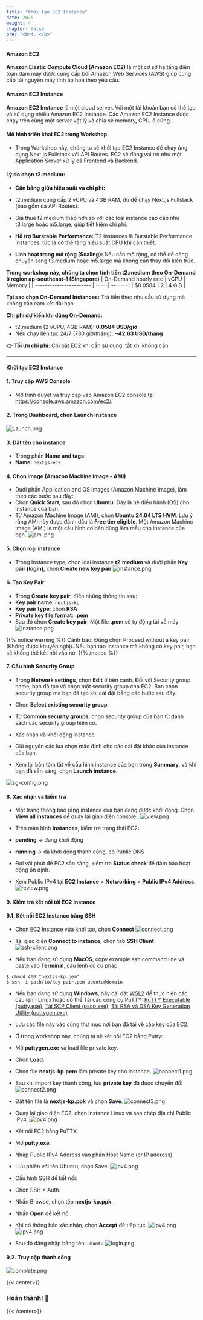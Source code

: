 ```yaml
---
title: "Khởi tạo EC2 Instance"
date: 2025
weight: 4
chapter: false
pre: "<b>4. </b>"
---
```


#### Amazon EC2

**Amazon Elastic Compute Cloud (Amazon EC2)** là một cơ sở hạ tầng điện toán đám mây được cung cấp bởi Amazon Web
Services (AWS) giúp cung cấp tài nguyên máy tính ảo hoá theo yêu cầu.

#### Amazon EC2 Instance

**Amazon EC2 Instance** là một cloud server. Với một tài khoản bạn có thể tạo và sử dụng nhiều Amazon EC2 Instance. Các
Amazon EC2 Instance được chạy trên cùng một server vật lý và chia sẻ memory, CPU, ổ cứng...

#### Mô hình triển khai EC2 trong Workshop

- Trong Workshop này, chúng ta sẽ khởi tạo EC2 Instance để chạy ứng dụng Next.js Fullstack với API Routes. EC2 sẽ đóng
vai trò như một Application Server xử lý cả Frontend và Backend.

#### Lý do chọn **t2.medium**:

- **Cân bằng giữa hiệu suất và chi phí:**

- t2.medium cung cấp 2 vCPU và 4GB RAM, đủ để chạy Next.js Fullstack (bao gồm cả API Routes).
- Giá thuê t2.medium thấp hơn so với các loại instance cao cấp như t3.large hoặc m5.large, giúp tiết kiệm chi phí.

- **Hỗ trợ Burstable Performance:** T2 instances là Burstable Performance Instances, tức là có thể tăng hiệu suất CPU
khi cần thiết.

- **Linh hoạt trong mở rộng (Scaling):** Nếu cần mở rộng, có thể dễ dàng chuyển sang t3.medium hoặc m5.large mà không
cần thay đổi kiến trúc.

**Trong workshop này, chúng ta chọn tính tiền t2.medium theo On-Demand ở region ap-southeast-1 (Singapore)**
| On-Demand hourly rate | vCPU | Memory |
| ----------------------- | -----| -------|
| $0.0584 | 2 | 4 GiB |

**Tại sao chọn On-Demand Instances:** Trả tiền theo nhu cầu sử dụng mà không cần cam kết dài hạn

**Chi phí dự kiến khi dùng On-Demand:**

- t2.medium (2 vCPU, 4GB RAM): **0.0584 USD/giờ**
- Nếu chạy liên tục 24/7 (730 giờ/tháng): **~42.63 USD/tháng**

**👉 Tối ưu chi phí:** Chỉ bật EC2 khi cần sử dụng, tắt khi không cần.

---

#### Khởi tạo EC2 Instance

#### 1. Truy cập AWS Console

- Mở trình duyệt và truy cập vào Amazon EC2 console tại https://console.aws.amazon.com/ec2/.

#### 2. Trong **Dashboard**, chọn **Launch instance**

![Launch.png](/images/4-create-ec2-instance/4.1.png)

#### 3. Đặt tên cho instance

- Trong phần **Name and tags**:
- **Name:** `nextjs-ec2`

#### 4. Chọn image (Amazon Machine Image - AMI)

- Dưới phần Application and OS Images (Amazon Machine Image), làm theo các bước sau đây:
- Chọn **Quick Start**, sau đó chọn **Ubuntu**. Đây là hệ điều hành (OS) cho instance của bạn.
- Từ Amazon Machine Image (AMI), chọn **Ubuntu 24.04 LTS HVM**. Lưu ý rằng AMI này được đánh dấu là **Free tier
eligible**. Một Amazon Machine Image (AMI) là một cấu hình cơ bản dùng làm mẫu cho instance của bạn.
![ami.png](/images/4-create-ec2-instance/4.2.png)

#### 5. Chọn loại instance

- Trong Instance type, chọn loại instance **t2.medium** và dưới phần **Key pair (login)**, chọn **Create new key pair**
![instance.png](/images/4-create-ec2-instance/4.3.png)

#### 6. Tạo Key Pair

- Trong **Create key pair**, điền những thông tin sau:
- **Key pair name**: `nextjs-kp`
- **Key pair type**: chọn **RSA**
- **Private key file format**: **.pem**
- Sau đó chọn **Create key pair**. Một file **.pem** sẽ tự động tải về máy
![instance.png](/images/4-create-ec2-instance/4.4.png)

{{% notice warning %}}
Cảnh báo: Đừng chọn Proceed without a key pair (Không được khuyến nghị). Nếu bạn tạo instance mà không có key pair, bạn
sẽ không thể kết nối vào nó.
{{% /notice %}}

#### 7. Cấu hình Security Group

- Trong **Network settings**, chọn **Edit** ở bên cạnh. Đối với Security group name, bạn đã tạo và chọn một security
group cho EC2. Bạn chọn security group mà bạn đã tạo khi cài đặt bằng các bước sau đây:

- Chọn **Select existing security group**.
- Từ **Common security groups**, chọn security group của bạn từ danh sách các security group hiện có.
- Xác nhận và khởi động instance
- Giữ nguyên các lựa chọn mặc định cho các cài đặt khác của instance của bạn.
- Xem lại bản tóm tắt về cấu hình instance của bạn trong **Summary**, và khi bạn đã sẵn sàng, chọn **Launch instance**.

![sg-config.png](/images/4-create-ec2-instance/4.6.png)

#### 8. Xác nhận và kiểm tra

- Một trang thông báo rằng instance của bạn đang được khởi động. Chọn **View all instances** để quay lại giao diện
console..
![view.png](/images/4-create-ec2-instance/4.7.png)

- Trên màn hình **Instances**, kiểm tra trạng thái EC2:
- **pending** → đang khởi động
- **running** → đã khởi động thành công, có Public DNS
- Đợi vài phút để EC2 sẵn sàng, kiểm tra **Status check** để đảm bảo hoạt động ổn định.
- Xem Public IPv4 tại **EC2 Instance** > **Networking** > **Public IPv4 Address**.
![review.png](/images/4-create-ec2-instance/4.8.png)

#### 9. Kiểm tra kết nối tới EC2 Instance

#### 9.1. Kết nối EC2 Instance bằng SSH

- Chọn EC2 Instance vừa khởi tạo, chọn **Connect**
![connect.png](/images/4-create-ec2-instance/4.9.png)
- Tại giao diện **Connect to instance**, chọn tab **SSH Client**
![ssh-client.png](/images/4-create-ec2-instance/4.10.png)

- Nếu bạn đang sử dụng **MacOS**, copy example ssh command line và paste vào **Terminal**, câu lệnh có cú pháp:

```
$ chmod 400 "nextjs-kp.pem"
$ ssh -i path/to/key-pair.pem ubuntu@domain
```

- Nếu bạn đang sử dụng **Windows**, hãy cài đặt [WSL2](https://learn.microsoft.com/en-us/windows/wsl/install) để thực
hiện các câu lệnh Linux hoặc có thể Tải các công cụ PuTTY: [PuTTY Executable
(putty.exe)](https://the.earth.li/~sgtatham/putty/latest/w64/putty.exe), [Tải SCP Client
(pscp.exe)](https://the.earth.li/~sgtatham/putty/latest/w64/pscp.exe), [Tải RSA và DSA Key Generation Utility
(puttygen.exe)](https://the.earth.li/~sgtatham/putty/latest/w64/puttygen.exe)
- Lưu các file này vào cùng thư mục nơi bạn đã tải về cặp key của EC2.

- Ở trong workshop này, chúng ta sẽ kết nối EC2 bằng Putty:
- Mở **puttygen.exe** và load file private key.
- Chọn **Load**.
- Chọn file **nextjs-kp.pem** làm private key cho instance.
![connect1.png](/images/4-create-ec2-instance/4.11.png)
- Sau khi import key thành công, lưu **private key** đã được chuyển đổi
![connect2.png](/images/4-create-ec2-instance/4.12.png)
- Đặt tên file là **nextjs-kp.ppk** và chọn **Save**.
![connect3.png](/images/4-create-ec2-instance/4.13.png)
- Quay lại giao diện EC2, chọn instance Linux và sao chép địa chỉ Public IPv4.
![ipv4.png](/images/4-create-ec2-instance/4.14.png)
- Kết nối EC2 bằng PuTTY:
- Mở **putty.exe**.
- Nhập Public IPv4 Address vào phần Host Name (or IP address).
- Lưu phiên với tên Ubuntu, chọn Save.
![ipv4.png](/images/4-create-ec2-instance/4.15.png)
- Cấu hình SSH để kết nối:
- Chọn SSH > Auth.
- Nhấn Browse, chọn tệp **nextjs-kp.ppk**.
- Nhấn **Open** để kết nối.
- Khi có thông báo xác nhận, chọn **Accept** để tiếp tục.
![ipv4.png](/images/4-create-ec2-instance/4.16.png)
![ipv4.png](/images/4-create-ec2-instance/4.17.png)
- Sau đó đăng nhập bằng tên: `ubuntu`
![login.png](/images/4-create-ec2-instance/4.18.png)

#### 9.2. Truy cập thành công

![complete.png](/images/4-create-ec2-instance/4.19.png)

{{< center>}}

  ### **Hoàn thành! 🚀**

  {{< /center>}}